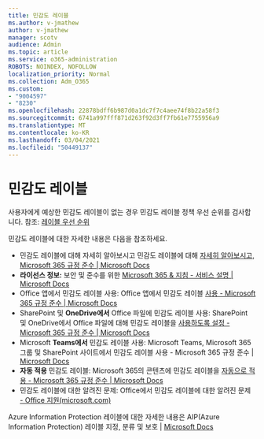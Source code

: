 ```yaml
---
title: 민감도 레이블
ms.author: v-jmathew
author: v-jmathew
manager: scotv
audience: Admin
ms.topic: article
ms.service: o365-administration
ROBOTS: NOINDEX, NOFOLLOW
localization_priority: Normal
ms.collection: Adm_O365
ms.custom:
- "9004597"
- "8230"
ms.openlocfilehash: 22878bdff6b987d0a1dc7f7c4aee74f8b22a58f3
ms.sourcegitcommit: 6741a997fff871d263f92d3ff7fb61e7755956a9
ms.translationtype: MT
ms.contentlocale: ko-KR
ms.lasthandoff: 03/04/2021
ms.locfileid: "50449137"
---
```

# <a name="sensitivity-labels"></a>민감도 레이블

사용자에게 예상한 민감도 레이블이 없는 경우 민감도 레이블 정책 우선 순위를 검사합니다. 참조: [레이블 우선 순위](https://docs.microsoft.com/microsoft-365/compliance/sensitivity-labels)

민감도 레이블에 대한 자세한 내용은 다음을 참조하세요.

- 민감도 레이블에 대해 자세히 알아보시고 민감도 레이블에 대해 [자세히 알아보시고, Microsoft 365 규정 준수 | Microsoft Docs](https://docs.microsoft.com/microsoft-365/compliance/sensitivity-labels)
- **라이선스 정보:** 보안 및 준수를 위한 [Microsoft 365 & 지침 - 서비스 설명 | Microsoft Docs](https://docs.microsoft.com/office365/servicedescriptions/microsoft-365-service-descriptions/microsoft-365-tenantlevel-services-licensing-guidance/microsoft-365-security-compliance-licensing-guidance#information-protection)
- Office 앱에서 민감도 레이블 사용: Office 앱에서 민감도 레이블 [사용 - Microsoft 365 규정 준수 | Microsoft Docs](https://docs.microsoft.com/microsoft-365/compliance/sensitivity-labels-office-apps)
- SharePoint 및 **OneDrive에서** Office 파일에 민감도 레이블 사용: SharePoint 및 OneDrive에서 Office 파일에 대해 민감도 레이블을 [사용하도록 설정 - Microsoft 365 규정 준수 | Microsoft Docs](https://docs.microsoft.com/microsoft-365/compliance/sensitivity-labels-sharepoint-onedrive-files)
- Microsoft **Teams에서** 민감도 레이블 사용: Microsoft Teams, Microsoft 365 그룹 및 SharePoint 사이트에서 민감도 레이블 사용 - Microsoft 365 규정 준수 | [ Microsoft Docs](https://docs.microsoft.com/microsoft-365/compliance/sensitivity-labels-teams-groups-sites)
- **자동 적용** 민감도 레이블: Microsoft 365의 콘텐츠에 민감도 레이블을 [자동으로 적용 - Microsoft 365 규정 준수 | Microsoft Docs](https://docs.microsoft.com/microsoft-365/compliance/apply-sensitivity-label-automatically)
- 민감도 레이블에 대한 알려진 문제: Office에서 민감도 레이블에 대한 알려진 문제 [- Office 지원(microsoft.com)](https://support.microsoft.com/office/known-issues-with-sensitivity-labels-in-office-b169d687-2bbd-4e21-a440-7da1b2743edc)

Azure Information Protection 레이블에 대한 자세한 내용은 AIP(Azure Information Protection) 레이블 지정, 분류 및 보호 | [ Microsoft Docs](https://docs.microsoft.com/azure/information-protection/aip-classification-and-protection)
